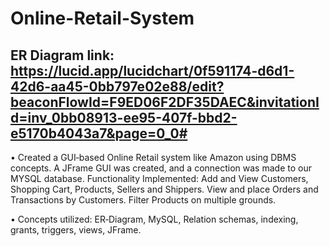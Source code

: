 # Online-Retail-System

## ER Diagram link: https://lucid.app/lucidchart/0f591174-d6d1-42d6-aa45-0bb797e02e88/edit?beaconFlowId=F9ED06F2DF35DAEC&invitationId=inv_0bb08913-ee95-407f-bbd2-e5170b4043a7&page=0_0#

• Created a GUI‐based Online Retail system like Amazon using DBMS concepts. A JFrame GUI was created, and a connection was made to our MYSQL database. Functionality Implemented: Add and View Customers, Shopping Cart, Products, Sellers and Shippers. View and place Orders and Transactions by Customers. Filter Products on multiple grounds.

• Concepts utilized: ER‐Diagram, MySQL, Relation schemas, indexing, grants, triggers, views, JFrame.

